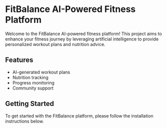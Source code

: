 # FitBalance AI-Powered Fitness Platform

Welcome to the FitBalance AI-powered fitness platform! This project aims to enhance your fitness journey by leveraging artificial intelligence to provide personalized workout plans and nutrition advice.

## Features
- AI-generated workout plans
- Nutrition tracking
- Progress monitoring
- Community support

## Getting Started
To get started with the FitBalance platform, please follow the installation instructions below.